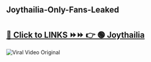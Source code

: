 
 ## Joythailia-Only-Fans-Leaked

# <h2><a href="https://clipsfans.com/Joythailia&ref=git">🔗 Click to LINKS ⏩⏩ 👉 🟢 Joythailia </a></h2>

<a href="https://clipsfans.com/Joythailia&ref=git" rel="nofollow" data-target="animated-image.originalLink"><img src="https://i.ibb.co.com/xMMVF88/686577567.gif" alt="Viral Video Original" style="max-width: 100%; display: inline-block;" data-target="animated-image.originalImage"></a>
